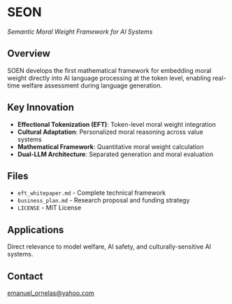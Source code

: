 # SEON
*Semantic Moral Weight Framework for AI Systems*

## Overview
SOEN develops the first mathematical framework for embedding moral weight directly into AI language processing at the token level, enabling real-time welfare assessment during language generation.

## Key Innovation
- **Effectional Tokenization (EFT)**: Token-level moral weight integration
- **Cultural Adaptation**: Personalized moral reasoning across value systems  
- **Mathematical Framework**: Quantitative moral weight calculation
- **Dual-LLM Architecture**: Separated generation and moral evaluation

## Files
- `eft_whitepaper.md` - Complete technical framework
- `business_plan.md` - Research proposal and funding strategy
- `LICENSE` - MIT License

## Applications
Direct relevance to model welfare, AI safety, and culturally-sensitive AI systems.

## Contact
emanuel_ornelas@yahoo.com
